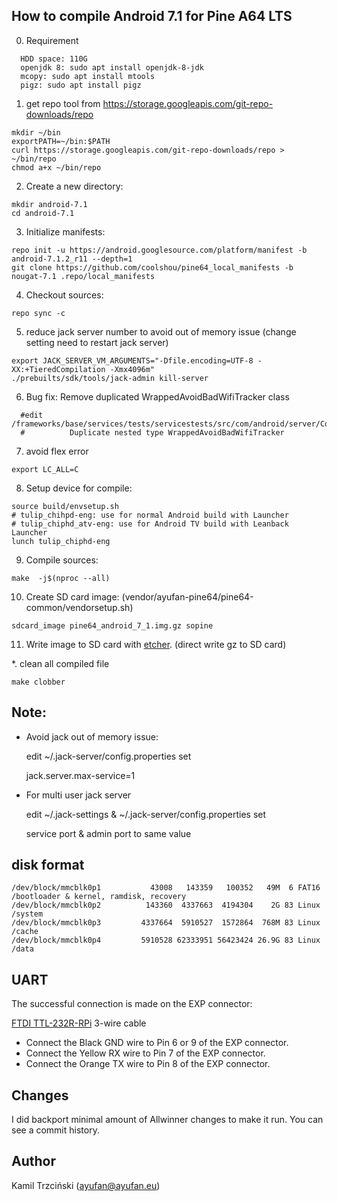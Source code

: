 ## How to compile Android 7.1 for Pine A64 LTS
0. Requirement
  ```
    HDD space: 110G
    openjdk 8: sudo apt install openjdk-8-jdk
    mcopy: sudo apt install mtools
    pigz: sudo apt install pigz
  ```

1. get repo tool from https://storage.googleapis.com/git-repo-downloads/repo
  ```
  mkdir ~/bin
  exportPATH=~/bin:$PATH
  curl https://storage.googleapis.com/git-repo-downloads/repo > ~/bin/repo
  chmod a+x ~/bin/repo
  ```
2. Create a new directory:
  ```
  mkdir android-7.1
  cd android-7.1
  ```

3. Initialize manifests:
  ```
  repo init -u https://android.googlesource.com/platform/manifest -b android-7.1.2_r11 --depth=1
  git clone https://github.com/coolshou/pine64_local_manifests -b nougat-7.1 .repo/local_manifests
  ```

4. Checkout sources:
  ```
  repo sync -c
  ```

5.  reduce jack server number to avoid out of memory issue (change setting need to restart jack server)

```
export JACK_SERVER_VM_ARGUMENTS="-Dfile.encoding=UTF-8 -XX:+TieredCompilation -Xmx4096m"
./prebuilts/sdk/tools/jack-admin kill-server
```

6. Bug fix: Remove duplicated WrappedAvoidBadWifiTracker class
  ```
    #edit /frameworks/base/services/tests/servicestests/src/com/android/server/ConnectivityServiceTest.java:623:
    #          Duplicate nested type WrappedAvoidBadWifiTracker
  ```

7. avoid flex error
  ```
export LC_ALL=C
  ```

8. Setup device for compile:
  ```
  source build/envsetup.sh
  # tulip_chihpd-eng: use for normal Android build with Launcher
  # tulip_chiphd_atv-eng: use for Android TV build with Leanback Launcher
  lunch tulip_chiphd-eng
  ```

9. Compile sources:
  ```
  make  -j$(nproc --all)
  ```

10. Create SD card image: (vendor/ayufan-pine64/pine64-common/vendorsetup.sh)
  ```
  sdcard_image pine64_android_7_1.img.gz sopine
  ```

11. Write image to SD card with  [etcher](https://www.balena.io/etcher/). (direct write gz to SD card)

*. clean all compiled file

  ```
  make clobber
  ```



## Note:

- Avoid jack out of memory issue:

  edit ~/.jack-server/config.properties set 

  jack.server.max-service=1

- For multi user jack server

  edit ~/.jack-settings & ~/.jack-server/config.properties set

  service port & admin port to same value

## disk format

  ```
 /dev/block/mmcblk0p1           43008   143359   100352   49M  6 FAT16           /bootloader & kernel, ramdisk, recovery
 /dev/block/mmcblk0p2          143360  4337663  4194304    2G 83 Linux           /system
 /dev/block/mmcblk0p3         4337664  5910527  1572864  768M 83 Linux           /cache
 /dev/block/mmcblk0p4         5910528 62333951 56423424 26.9G 83 Linux           /data
  ```


## UART

The successful connection is made on the EXP connector:

[FTDI TTL-232R-RPi](http://www.digikey.com/product-search/en?keywords=TTL-232R-RPi) 3-wire cable

- Connect the Black GND wire to Pin 6 or 9 of the EXP connector.
- Connect the Yellow RX wire to Pin 7 of the EXP connector.
- Connect the Orange TX wire to Pin 8 of the EXP connector.

## Changes

I did backport minimal amount of Allwinner changes to make it run.
You can see a commit history.

## Author

Kamil Trzciński (ayufan@ayufan.eu)
